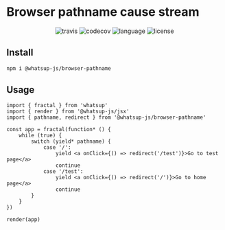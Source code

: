 # Browser pathname cause stream

<div align="center">
<img src="https://img.shields.io/travis/whatsup/browser-pathname" alt="travis" />
<img src="https://img.shields.io/codecov/c/github/whatsup/browser-pathname" alt="codecov" />
<img src="https://img.shields.io/github/languages/top/whatsup/browser-pathname" alt="language" />
<img src="https://img.shields.io/npm/l/@whatsup-js/browser-pathname" alt="license" />  
</div>

## Install

```bash
npm i @whatsup-js/browser-pathname
```

## Usage

```tsx
import { fractal } from 'whatsup'
import { render } from '@whatsup-js/jsx'
import { pathname, redirect } from '@whatsup-js/browser-pathname'

const app = fractal(function* () {
    while (true) {
        switch (yield* pathname) {
            case '/':
                yield <a onClick={() => redirect('/test')}>Go to test page</a>
                continue
            case '/test':
                yield <a onClick={() => redirect('/')}>Go to home page</a>
                continue
        }
    }
})

render(app)
```
